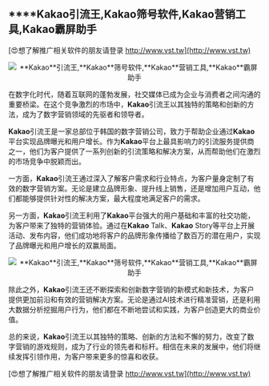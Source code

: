 ## ****Kakao**引流王,**Kakao**筛号软件,**Kakao**营销工具,**Kakao**霸屏助手**

[😍想了解推广相关软件的朋友请登录 http://www.vst.tw](http://www.vst.tw)

 <center><img src="https://vst.tw/MP4/tuiguang/png/3.png" alt="**Kakao**引流王,**Kakao**筛号软件,**Kakao**营销工具,**Kakao**霸屏助手"></center>

在数字化时代，随着互联网的蓬勃发展，社交媒体已成为企业与消费者之间沟通的重要桥梁。在这个竞争激烈的市场中，**Kakao**引流王以其独特的策略和创新的方法，成为了数字营销领域的先驱者和领导者。

**Kakao**引流王是一家总部位于韩国的数字营销公司，致力于帮助企业通过**Kakao**平台实现品牌曝光和用户增长。作为**Kakao**平台上最具影响力的引流服务提供商之一，他们为客户提供了一系列创新的引流策略和解决方案，从而帮助他们在激烈的市场竞争中脱颖而出。

一方面，**Kakao**引流王通过深入了解客户需求和行业特点，为客户量身定制了有效的数字营销方案。无论是建立品牌形象、提升线上销售，还是增加用户互动，他们都能够提供针对性的解决方案，最大程度地满足客户的需求。

另一方面，**Kakao**引流王利用了**Kakao**平台强大的用户基础和丰富的社交功能，为客户带来了独特的营销体验。通过在**Kakao** Talk、**Kakao** Story等平台上开展活动、发布内容，他们成功地将客户的品牌形象传播给了数百万的潜在用户，实现了品牌曝光和用户增长的双赢局面。

 <center><img src="https://vst.tw/MP4/tuiguang/png/4.png" alt="**Kakao**引流王,**Kakao**筛号软件,**Kakao**营销工具,**Kakao**霸屏助手"></center>

除此之外，**Kakao**引流王还不断探索和创新数字营销的新模式和新技术，为客户提供更加前沿和有效的营销解决方案。无论是通过AI技术进行精准营销，还是利用大数据分析挖掘用户行为，他们都在不断地尝试和实践，为客户创造更大的商业价值。

总的来说，**Kakao**引流王以其独特的策略、创新的方法和不懈的努力，改变了数字营销的游戏规则，成为了行业的领先者和标杆。相信在未来的发展中，他们将继续发挥引领作用，为客户带来更多的惊喜和收获。

[😍想了解推广相关软件的朋友请登录 http://www.vst.tw](http://www.vst.tw)



